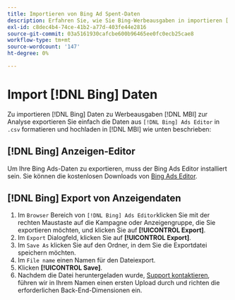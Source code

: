 ```yaml
---
title: Importieren von Bing Ad Spent-Daten
description: Erfahren Sie, wie Sie Bing-Werbeausgaben in importieren [!DNL MBI] zur Analyse.
exl-id: c8dec4b4-74ce-41b2-a77d-403fe44e2816
source-git-commit: 03a5161930cafcbe600b96465ee0fc0ecb25cae8
workflow-type: tm+mt
source-wordcount: '147'
ht-degree: 0%

---
```


# Import [!DNL Bing] Daten

Zu importieren [!DNL Bing] Daten zu Werbeausgaben [!DNL MBI] zur Analyse exportieren Sie einfach die Daten aus `[!DNL Bing] Ads Editor` in `.csv` formatieren und hochladen in [!DNL MBI] wie unten beschrieben:

## [!DNL Bing] Anzeigen-Editor

Um Ihre Bing Ads-Daten zu exportieren, muss der Bing Ads Editor installiert sein. Sie können die kostenlosen Downloads von [Bing Ads Editor](https://advertise.bingads.microsoft.com/en-us/bingads-editor).

## [!DNL Bing] Export von Anzeigendaten

1. Im `Browser` Bereich von `[!DNL Bing] Ads Editor`klicken Sie mit der rechten Maustaste auf die Kampagne oder Anzeigengruppe, die Sie exportieren möchten, und klicken Sie auf **[!UICONTROL Export]**.
1. Im `Export` Dialogfeld, klicken Sie auf **[!UICONTROL Export]**.
1. Im `Save As` klicken Sie auf den Ordner, in dem Sie die Exportdatei speichern möchten.
1. Im `File name` einen Namen für den Dateiexport.
1. Klicken **[!UICONTROL Save]**.
1. Nachdem die Datei heruntergeladen wurde,  [Support kontaktieren](../../../guide-overview.md), führen wir in Ihrem Namen einen ersten Upload durch und richten die erforderlichen Back-End-Dimensionen ein.
